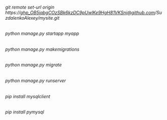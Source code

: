 ###### git remote set-url origin https://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@github.com/SuzdalenkoAlexey/mysite.git

###### python manage.py startapp myapp
###### python manage.py makemigrations
###### python manage.py migrate
###### python manage.py runserver




###### pip install mysqlclient
###### pip install pymysql
